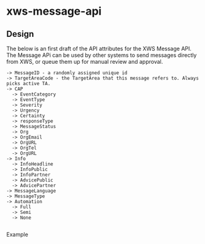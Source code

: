 # xws-message-api

## Design

The below is an first draft of the API attributes for the XWS Message API. The Message APi can be used by other systems to send messages directly from XWS, or queue them up for manual review and approval.

~~~~
-> MessageID - a randomly assigned unique id
-> TargetAreaCode - the TargetArea that this message refers to. Always picks active TA.
-> CAP
  -> EventCategory
  -> EventType
  -> Severity
  -> Urgency
  -> Certainty
  -> responseType
  -> MessageStatus
  -> Org
  -> OrgEmail
  -> OrgURL
  -> OrgTel
  -> OrgURL
-> Info
  -> InfoHeadline
  -> InfoPublic
  -> InfoPartner
  -> AdvicePublic
  -> AdvicePartner
-> MessageLanguage
-> MessageType
-> Automation
  -> Full
  -> Semi
  -> None


~~~~

Example

~~~~


~~~~
